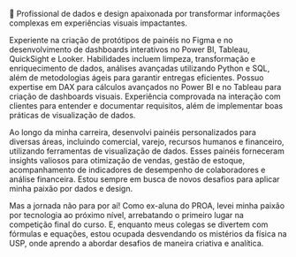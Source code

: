 🌟 Profissional de dados e design apaixonada por transformar informações complexas em experiências visuais impactantes. 

Experiente na criação de protótipos de painéis no Figma e no desenvolvimento de dashboards interativos no Power BI, Tableau, QuickSight e Looker. Habilidades incluem limpeza, transformação e enriquecimento de dados, análises avançadas utilizando Python e SQL, além de metodologias ágeis para garantir entregas eficientes. Possuo expertise em DAX para cálculos avançados no Power BI e no Tableau para criação de dashboards visuais. Experiência comprovada na interação com clientes para entender e documentar requisitos, além de implementar boas práticas de visualização de dados.

Ao longo da minha carreira, desenvolvi painéis personalizados para diversas áreas, incluindo comercial, varejo, recursos humanos e financeiro, utilizando ferramentas de visualização de dados. Esses painéis forneceram insights valiosos para otimização de vendas, gestão de estoque, acompanhamento de indicadores de desempenho de colaboradores e análise financeira. Estou sempre em busca de novos desafios para aplicar minha paixão por dados e design. 

Mas a jornada não para por aí! Como ex-aluna do PROA, levei minha paixão por tecnologia ao próximo nível, arrebatando o primeiro lugar na competição final do curso. E, enquanto meus colegas se divertem com fórmulas e equações, estou ocupada desvendando os mistérios da física na USP, onde aprendo a abordar desafios de maneira criativa e analítica.
